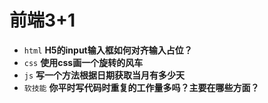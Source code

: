 # 前端3+1
- `html` **H5的input输入框如何对齐输入占位？**
- `css` **使用css画一个旋转的风车**
- `js` **写一个方法根据日期获取当月有多少天**
- `软技能` **你平时写代码时重复的工作量多吗？主要在哪些方面？**


